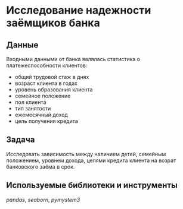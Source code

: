 # Исследование надежности заёмщиков банка

## Данные

Входными данными от банка являлась статистика о платежеспособности клиентов:
- общий трудовой стаж в днях
- возраст клиента в годах
- уровень образования клиента
- семейное положение
- пол клиента
- тип занятости
- ежемесячный доход
- цель получения кредита

## Задача

Исследовать зависимость между наличием детей, семейным положением, уровнем дохода, целями кредита клиента на возрат банковского заёма в срок.

## Используемые библиотеки и инструменты
*pandas*, *seaborn*, *pymystem3*